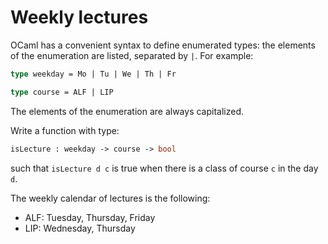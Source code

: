 # Weekly lectures

OCaml has a convenient syntax to define enumerated types: the elements of the enumeration are listed, separated by `|`.
For example:
```ocaml
type weekday = Mo | Tu | We | Th | Fr

type course = ALF | LIP
```
The elements of the enumeration are always capitalized.

Write a function with type:
```ocaml
isLecture : weekday -> course -> bool
```
such that `isLecture d c` is true when there is a class of course `c`
in the day `d`.

The weekly calendar of lectures is the following:
- ALF: Tuesday, Thursday, Friday
- LIP: Wednesday, Thursday 
